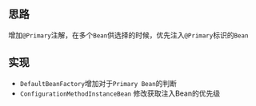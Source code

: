 ## 思路
增加`@Primary`注解，在多个`Bean`供选择的时候，优先注入`@Primary`标识的`Bean`

## 实现
- `DefaultBeanFactory`增加对于`Primary Bean`的判断
- `ConfigurationMethodInstanceBean` 修改获取注入Bean的优先级